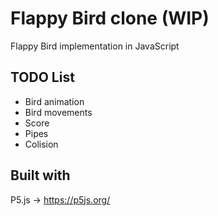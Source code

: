 # Flappy Bird clone (WIP)
Flappy Bird implementation in JavaScript

## TODO List
- Bird animation
- Bird movements
- Score
- Pipes
- Colision

## Built with
P5.js -> https://p5js.org/
